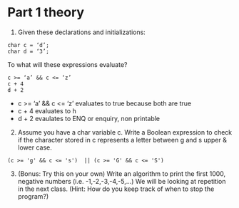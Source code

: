# Part 1 theory
1. Given these declarations and initializations:
```
char c = ‘d’;
char d = ‘3’;
```
To what will these expressions evaluate?
```
c >= ‘a’ && c <= ‘z’     
c + 4
d + 2
```
* c >= ‘a’ && c <= ‘z’      evaluates to true because both are true
* c + 4                     evaluates to h  
* d + 2                     evaulates to  ENQ or enquiry, non printable

2.	Assume you have a char variable c. Write a Boolean expression to check if the character stored in c represents a letter between g and s upper & lower case. 
```
(c >= 'g' && c <= 's')  || (c >= 'G' && c <= 'S') 
```
3.	(Bonus: Try this on your own) Write an algorithm to print the first 1000, negative numbers (i.e. -1,-2,-3,-4,-5,…) We will be looking at repetition in the next class. (Hint: How do you keep track of when to stop the program?)